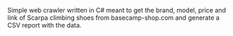 Simple web crawler written in C# meant to get the brand, model, price and link of Scarpa climbing shoes from basecamp-shop.com and generate a CSV report with the data.